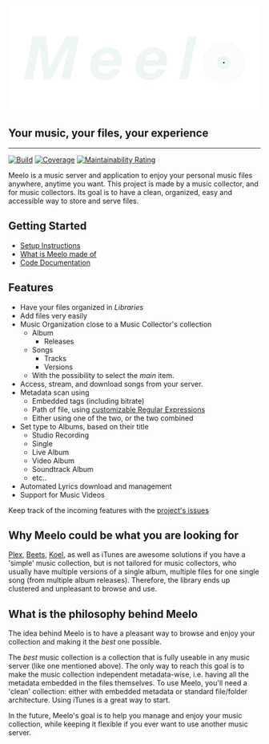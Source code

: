 ![Meelo](front/public/banner.png)

## Your music, your files, your experience

---

[![Build](https://github.com/Arthi-chaud/Meelo/actions/workflows/build.yml/badge.svg)](https://github.com/Arthi-chaud/Meelo/actions/workflows/build.yml)
[![Coverage](https://sonarcloud.io/api/project_badges/measure?project=Arthi-chaud_Meelo&metric=coverage)](https://sonarcloud.io/summary/new_code?id=Arthi-chaud_Meelo)
[![Maintainability Rating](https://sonarcloud.io/api/project_badges/measure?project=Arthi-chaud_Meelo&metric=sqale_rating)](https://sonarcloud.io/summary/new_code?id=Arthi-chaud_Meelo)

Meelo is a music server and application to enjoy your personal music files anywhere, anytime you want.
This project is made by a music collector, and for music collectors. Its goal is to have a clean, organized, easy and accessible way to store and serve files.

## Getting Started

- [Setup Instructions](https://arthi-chaud.github.io/Meelo/additional-documentation/setting-up.html)
- [What is Meelo made of](https://arthi-chaud.github.io/Meelo/additional-documentation/techs.html)
- [Code Documentation](https://arthi-chaud.github.io/Meelo/additional-documentation/setting-up.html)

## Features

- Have your files organized in *Libraries*
- Add files very easily
- Music Organization close to a Music Collector's collection
  - Album
    - Releases
  - Songs
    - Tracks
    - Versions
  - With the possibility to select the *main* item.
- Access, stream, and download songs from your server.
- Metadata scan using
  - Embedded tags (including bitrate)
  - Path of file, using [customizable Regular Expressions](https://arthi-chaud.github.io/Meelo/additional-documentation/setting-up.html#prepare-your-settings)
  - Either using one of the two, or the two combined
- Set type to Albums, based on their title
  - Studio Recording
  - Single
  - Live Album
  - Video Album
  - Soundtrack Album
  - etc..
- Automated Lyrics download and management
- Support for Music Videos

Keep track of the incoming features with the [project's issues](https://github.com/Arthi-chaud/Meelo/issues)

## Why Meelo could be what you are looking for

[Plex](https://www.plex.tv/fr/), [Beets](https://github.com/beetbox/beets), [Koel](https://github.com/koel/koel), as well as iTunes are awesome solutions if you have a 'simple' music collection, but is not tailored for music collectors, who usually have multiple versions of a single album, multiple files for one single song (from multiple album releases). Therefore, the library ends up clustered and unpleasant to browse and use.

## What is the philosophy behind Meelo

The idea behind Meelo is to have a pleasant way to browse and enjoy your collection and making it the *best* one possible.

The *best* music collection is a collection that is fully useable in any music server (like one mentioned above). The only way to reach this goal is to make the music collection independent metadata-wise, i.e. having all the metadata embedded in the files themselves.
To use Meelo, you'll need a 'clean' collection: either with embedded metadata or standard file/folder architecture. Using iTunes is a great way to start.

In the future, Meelo's goal is to help you manage and enjoy your music collection, while keeping it flexible if you ever want to use another music server.
